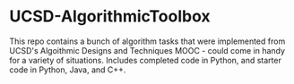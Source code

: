 # UCSD-AlgorithmicToolbox
This repo contains a bunch of algorithm tasks that were implemented from UCSD's Algoithmic Designs and Techniques MOOC - could come in handy for a variety of situations. Includes completed code in Python, and starter code in Python, Java, and C++.
